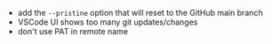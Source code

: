 - add the `--pristine` option that will reset to the GitHub main branch
- VSCode UI shows too many git updates/changes
- don't use PAT in remote name
